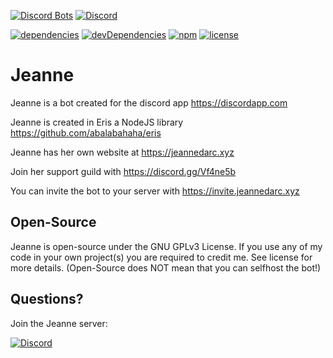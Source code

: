 [![Discord Bots](https://discordbots.org/api/widget/status/237578660708745216.svg?noavatar=true)](https://discordbots.org/bot/237578660708745216)
[![Discord](https://discordapp.com/api/guilds/240059867744698368/embed.png)](https://discord.gg/Vf4ne5b)

[![dependencies](https://david-dm.org/KurozeroPB/Jeanne/status.svg?style=flat-square)](https://david-dm.org/KurozeroPB/Jeanne)
[![devDependencies](https://david-dm.org/KurozeroPB/Jeanne/dev-status.svg?style=flat-square)](https://david-dm.org/KurozeroPB/Jeanne?type=dev)
[![npm](https://img.shields.io/github/release/KurozeroPB/Jeanne.svg?style=flat-square)](https://github.com/KurozeroPB/Jeanne/releases)
[![license](https://img.shields.io/github/license/KurozeroPB/Jeanne.svg?style=flat-square)](https://choosealicense.com/licenses/gpl-3.0)

# Jeanne
Jeanne is a bot created for the discord app https://discordapp.com

Jeanne is created in Eris a NodeJS library https://github.com/abalabahaha/eris

Jeanne has her own website at https://jeannedarc.xyz

Join her support guild with https://discord.gg/Vf4ne5b

You can invite the bot to your server with https://invite.jeannedarc.xyz

Open-Source
-
Jeanne is open-source under the GNU GPLv3 License. If you use any of my code in your own project(s) you are required to credit me. See license for more details. (Open-Source does NOT mean that you can selfhost the bot!)

Questions?
-
Join the Jeanne server:

[![Discord](https://discordapp.com/api/guilds/240059867744698368/embed.png?style=banner3)](https://discord.gg/Vf4ne5b)

